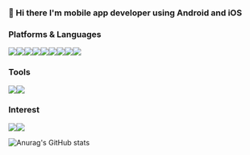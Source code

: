 ### 👋 Hi there I'm mobile app developer using Android and iOS

### Platforms & Languages
<img src="https://img.shields.io/badge/Android-3DDC84?style=flat-square&logo=Android&logoColor=white"/><img src="https://img.shields.io/badge/iOS-000000?style=flat-square&logo=iOS&logoColor=white"/><img src="https://img.shields.io/badge/Flutter-02569B?style=flat-square&logo=Flutter&logoColor=white"/><img src="https://img.shields.io/badge/Dart-0175C2?style=flat-square&logo=Dart&logoColor=white"/><img src="https://img.shields.io/badge/JavaScriipt-F7DF1E.svg?style=flat-square&logo=Javascript&logoColor=white"/><img src="https://img.shields.io/badge/Fastlane-00F200.svg?style=flat-square&logo=Fastlane&logoColor=white"/><img src="https://img.shields.io/badge/Windows-0078D6.svg?style=flat-square&logo=Windows&logoColor=white"/><img src="https://img.shields.io/badge/macOS-000000.svg?style=flat-square&logo=macOS&logoColor=white"/><img src="https://img.shields.io/badge/Linux-FCC624.svg?style=flat-square&logo=Linux&logoColor=white"/>

### Tools
<img src="https://img.shields.io/badge/Firebase-FFCA28?style=flat-square&logo=Firebase&logoColor=black"/><img src="https://img.shields.io/badge/Git-F05032?style=flat-square&logo=Git&logoColor=white"/>

### Interest
<img src="https://img.shields.io/badge/NestJS-E0234E?style=flat-square&logo=NestJS&logoColor=white"/><img src="https://img.shields.io/badge/Rust-000000?style=flat-square&logo=Rust&logoColor=white"/>

![Anurag's GitHub stats](https://github-readme-stats.vercel.app/api?username=97-Hyun&show_icons=true&theme=radical)



